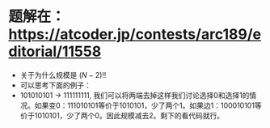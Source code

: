 # 题解在：https://atcoder.jp/contests/arc189/editorial/11558

- 关于为什么规模是 $(N - 2)!!$
 - 可以思考下面的例子：
  - 101010101 -> 111111111, 我们可以将两端去掉这样我们讨论选择0和选择1的情况。如果变0：111010101等价于1010101，少了两个1。如果边1：100010101等价于1010101，少了两个0。因此规模减去2。剩下的看代码就行。
